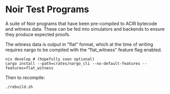 # Noir Test Programs

A suite of Noir programs that have been pre-compiled to ACIR bytecode and witness data. These can be fed into simulators and backends to ensure they produce expected proofs.

The witness data is output in "flat" format, which at the time of writing requires nargo to be compiled with the "flat_witness" feature flag enabled.

```
nix develop # (hopefully soon optional)
cargo install --path=crates/nargo_cli --no-default-features --features=flat_witness
```

Then to recompile:

```
./rebuild.sh
```
